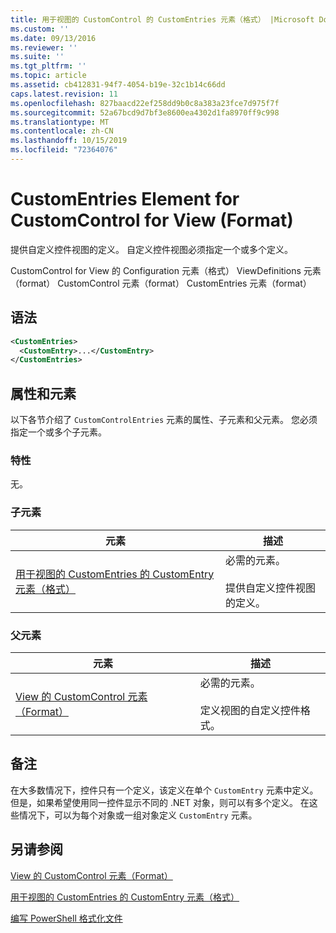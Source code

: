 ```yaml
---
title: 用于视图的 CustomControl 的 CustomEntries 元素（格式） |Microsoft Docs
ms.custom: ''
ms.date: 09/13/2016
ms.reviewer: ''
ms.suite: ''
ms.tgt_pltfrm: ''
ms.topic: article
ms.assetid: cb412831-94f7-4054-b19e-32c1b14c66dd
caps.latest.revision: 11
ms.openlocfilehash: 827baacd22ef258dd9b0c8a383a23fce7d975f7f
ms.sourcegitcommit: 52a67bcd9d7bf3e8600ea4302d1fa8970ff9c998
ms.translationtype: MT
ms.contentlocale: zh-CN
ms.lasthandoff: 10/15/2019
ms.locfileid: "72364076"
---
```

# <a name="customentries-element-for-customcontrol-for-view-format"></a>CustomEntries Element for CustomControl for View (Format)

提供自定义控件视图的定义。 自定义控件视图必须指定一个或多个定义。

CustomControl for View 的 Configuration 元素（格式） ViewDefinitions 元素（format） CustomControl 元素（format） CustomEntries 元素（format）

## <a name="syntax"></a>语法

```xml
<CustomEntries>
  <CustomEntry>...</CustomEntry>
</CustomEntries>
```

## <a name="attributes-and-elements"></a>属性和元素

以下各节介绍了 `CustomControlEntries` 元素的属性、子元素和父元素。 您必须指定一个或多个子元素。

### <a name="attributes"></a>特性

无。

### <a name="child-elements"></a>子元素

|元素|描述|
|-------------|-----------------|
|[用于视图的 CustomEntries 的 CustomEntry 元素（格式）](./customentry-element-for-customentries-for-customcontrol-for-view-format.md)|必需的元素。<br /><br /> 提供自定义控件视图的定义。|

### <a name="parent-elements"></a>父元素

|元素|描述|
|-------------|-----------------|
|[View 的 CustomControl 元素（Format）](./customcontrol-element-for-view-format.md)|必需的元素。<br /><br /> 定义视图的自定义控件格式。|

## <a name="remarks"></a>备注

在大多数情况下，控件只有一个定义，该定义在单个 `CustomEntry` 元素中定义。 但是，如果希望使用同一控件显示不同的 .NET 对象，则可以有多个定义。 在这些情况下，可以为每个对象或一组对象定义 `CustomEntry` 元素。

## <a name="see-also"></a>另请参阅

[View 的 CustomControl 元素（Format）](./customcontrol-element-for-view-format.md)

[用于视图的 CustomEntries 的 CustomEntry 元素（格式）](./customentry-element-for-customentries-for-customcontrol-for-view-format.md)

[编写 PowerShell 格式化文件](./writing-a-powershell-formatting-file.md)
